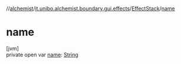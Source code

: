//[alchemist](../../../index.md)/[it.unibo.alchemist.boundary.gui.effects](../index.md)/[EffectStack](index.md)/[name](name.md)

# name

[jvm]\
private open var [name](name.md): [String](https://docs.oracle.com/javase/8/docs/api/java/lang/String.html)
